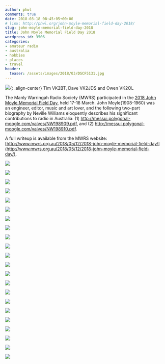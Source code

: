 ```yaml
---
author: phwl
comments: true
date: 2018-03-18 08:45:05+00:00
# link: http://phwl.org/john-moyle-memorial-field-day-2018/
slug: john-moyle-memorial-field-day-2018
title: John Moyle Memorial Field Day 2018
wordpress_id: 3506
categories:
- amateur radio
- australia
- hobbies
- places
- travel
header:
  teaser: /assets/images/2018/03/DSCF5131.jpg
---
```


![](/assets/images/2018/03/DSCF5131.jpg){: .align-center} 
Tim VK2BT, Dave VK2JDS and Owen VK2OL

The Manly Warringah Radio Society (MWRS) participated in the [2018 John Moyle Memorial Field Day](http://www.wia.org.au/members/contests/johnmoyle/), held 17-18 March. John Moyle(1908-1960) was an engineer, editor, music and art lover, and the following two-part biography by Neville Williams eloquently describes his significant contributions to radio in Australia: (1) <http://messui.polygonal-moogle.com/valves/NW198909.pdf>, and (2) <http://messui.polygonal-moogle.com/valves/NW198910.pdf>.

A full writeup is available from the MWRS website: [http://www.mwrs.org.au/2018/05/12/2018-john-moyle-memorial-field-day/](http://www.mwrs.org.au/2018/05/12/2018-john-moyle-memorial-field-day/).

![](/assets/images/2018/03/DSCF5117.jpg)

![](/assets/images/2018/03/DSCF5131.jpg)

![](/assets/images/2018/03/DSCF5151.jpg)

![](/assets/images/2018/03/DSCF5161.jpg)

![](/assets/images/2018/03/DSCF5188.jpg)

![](/assets/images/2018/03/DSCF5195.jpg)

![](/assets/images/2018/03/DSCF5210.jpg)

![](/assets/images/2018/03/DSCF5217.jpg)

![](/assets/images/2018/03/DSCF5224.jpg)

![](/assets/images/2018/03/DSCF5232.jpg)

![](/assets/images/2018/03/DSCF5248.jpg)

![](/assets/images/2018/03/DSC_5714.jpg)

![](/assets/images/2018/03/DSC_5720.jpg)

![](/assets/images/2018/03/DSC_5728.jpg)

![](/assets/images/2018/03/DSC_5735.jpg)

![](/assets/images/2018/03/DSC_5750.jpg)

![](/assets/images/2018/03/DSC_5757.jpg)

![](/assets/images/2018/03/DSC_5774.jpg)

![](/assets/images/2018/03/DSC_5806.jpg)

![](/assets/images/2018/03/DSC_5830.jpg)

![](/assets/images/2018/03/DSC_5834.jpg)

![](/assets/images/2018/03/image004.jpg)

